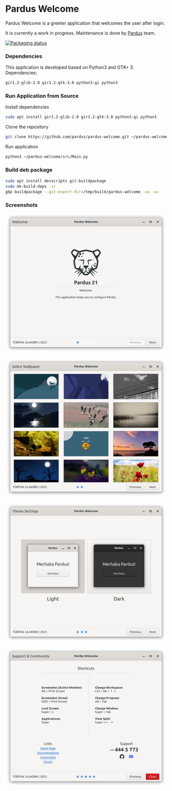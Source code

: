 # Pardus Welcome

Pardus Welcome is a greeter application that welcomes the user after login.

It is currently a work in progress. Maintenance is done by <a href="https://www.pardus.org.tr/">Pardus</a> team.

[![Packaging status](https://repology.org/badge/vertical-allrepos/pardus-welcome.svg)](https://repology.org/project/pardus-welcome/versions)

### **Dependencies**

This application is developed based on Python3 and GTK+ 3. Dependencies:
```bash
gir1.2-glib-2.0 gir1.2-gtk-3.0 python3-gi python3
```

### **Run Application from Source**

Install dependencies
```bash
sudo apt install gir1.2-glib-2.0 gir1.2-gtk-3.0 python3-gi python3
```

Clone the repository
```bash
git clone https://github.com/pardus/pardus-welcome.git ~/pardus-welcome
```

Run application
```bash
python3 ~/pardus-welcome/src/Main.py
```

### **Build deb package**

```bash
sudo apt install devscripts git-buildpackage
sudo mk-build-deps -ir
gbp buildpackage --git-export-dir=/tmp/build/pardus-welcome -us -uc
```

### **Screenshots**

![Pardus Welcome 1](screenshots/pardus-welcome-1.png)

![Pardus Welcome 2](screenshots/pardus-welcome-2.png)

![Pardus Welcome 3](screenshots/pardus-welcome-3.png)

![Pardus Welcome 4](screenshots/pardus-welcome-4.png)
